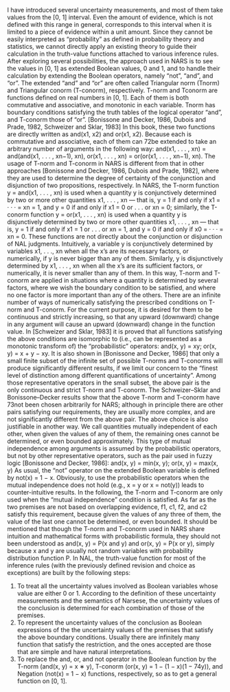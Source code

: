 I have introduced several uncertainty measurements, and most of them
take values from the [0, 1] interval. Even the amount of evidence, which
is not defined with this range in general, corresponds to this interval when
it is limited to a piece of evidence within a unit amount. Since they cannot be easily interpreted as “probability” as defined in probability theory
and statistics, we cannot directly apply an existing theory to guide their
calculation in the truth-value functions attached to various inference rules.
After exploring several possibilities, the approach used in NARS is to
see the values in [0, 1] as extended Boolean values, 0 and 1, and to handle
their calculation by extending the Boolean operators, namely “not”, “and”,
and “or”.
The extended “and” and “or” are often called Triangular norm (Tnorm) and Triangular conorm (T-conorm), respectively. T-norm and Tconorm are functions defined on real numbers in [0, 1]. Each of them is
both commutative and associative, and monotonic in each variable. Tnorm has boundary conditions satisfying the truth tables of the logical
operator “and”, and T-conorm those of “or”. [Bonissone and Decker, 1986,
Dubois and Prade, 1982, Schweizer and Sklar, 1983]
In this book, these two functions are directly written as and(x1, x2) and
or(x1, x2). Because each is commutative and associative, each of them can
72be extended to take an arbitrary number of arguments in the following way:
and(x1, . . . , xn) = and(and(x1, . . . , xn−1), xn),
or(x1, . . . , xn) = or(or(x1, . . . , xn−1), xn).
The usage of T-norm and T-conorm in NARS is different from that in
other approaches [Bonissone and Decker, 1986, Dubois and Prade, 1982],
where they are used to determine the degree of certainty of the conjunction
and disjunction of two propositions, respectively. In NARS, the T-norm
function y = and(x1, . . . , xn) is used when a quantity y is conjunctively
determined by two or more other quantities x1, . . . , xn — that is, y = 1 if
and only if x1 = · · · = xn = 1, and y = 0 if and only if x1 = 0 or . . . or
xn = 0; similarly, the T-conorm function y = or(x1, . . . , xn) is used when
a quantity y is disjunctively determined by two or more other quantities
x1, . . . , xn — that is, y = 1 if and only if x1 = 1 or . . . or xn = 1, and y = 0
if and only if x0 = · · · = xn = 0. These functions are not directly about
the conjunction or disjunction of NAL judgments.
Intuitively, a variable y is conjunctively determined by variables x1,
. . ., xn when all the x’s are its necessary factors, or numerically, if y is
never bigger than any of them. Similarly, y is disjunctively determined
by x1, . . . , xn when all the x’s are its sufficient factors, or numerically, it
is never smaller than any of them. In this way, T-norm and T-conorm
are applied in situations where a quantity is determined by several factors,
where we wish the boundary condition to be satisfied, and where no one
factor is more important than any of the others.
There are an infinite number of ways of numerically satisfying the prescribed conditions on T-norm and T-conorm. For the current purpose, it
is desired for them to be continuous and strictly increasing, so that any
upward (downward) change in any argument will cause an upward (downward) change in the function value. In [Schweizer and Sklar, 1983] it is
proved that all functions satisfying the above conditions are isomorphic to
(i.e., can be represented as a monotonic transform of) the “probabilistic”
operators:
and(x, y) = xy; or(x, y) = x + y − xy.
It is also shown in [Bonissone and Decker, 1986] that only a small finite
subset of the infinite set of possible T-norms and T-conorms will produce
significantly different results, if we limit our concern to the “finest level of
distinction among different quantifications of uncertainty”. Among those
representative operators in the small subset, the above pair is the only
continuous and strict T-norm and T-conorm. The Schweizer–Sklar and
Bonissone–Decker results show that the above T-norm and T-conorm have
73not been chosen arbitrarily for NARS; although in principle there are other
pairs satisfying our requirements, they are usually more complex, and are
not significantly different from the above pair.
The above choice is also justifiable in another way. We call quantities
mutually independent of each other, when given the values of any of them,
the remaining ones cannot be determined, or even bounded approximately.
This type of mutual independence among arguments is assumed by the
probabilistic operators, but not by other representative operators, such as
the pair used in fuzzy logic [Bonissone and Decker, 1986]:
and(x, y) = min(x, y); or(x, y) = max(x, y)
As usual, the “not” operator on the extended Boolean variable is defined
by not(x) = 1 − x.
Obviously, to use the probabilistic operators when the mutual independence does not hold (e.g., x = y or x = not(y)) leads to counter-intuitive
results. In the following, the T-norm and T-conorm are only used when the
“mutual independence” condition is satisfied. As far as the two premises
are not based on overlapping evidence, f1, c1, f2, and c2 satisfy this requirement, because given the values of any three of them, the value of the
last one cannot be determined, or even bounded.
It should be mentioned that though the T-norm and T-conorm used in
NARS share intuition and mathematical forms with probabilistic formula,
they should not been understood as and(x, y) = P(x and y) and or(x, y) =
P(x or y), simply because x and y are usually not random variables with
probability distribution function P.
In NAL, the truth-value function for most of the inference rules (with
the previously defined revision and choice as exceptions) are built by the
following steps:
1. To treat all the uncertainty values involved as Boolean variables whose
value are either 0 or 1. According to the definition of these uncertainty
measurements and the semantics of Narsese, the uncertainty values
of the conclusion is determined for each combination of those of the
premises.
2. To represent the uncertainty values of the conclusion as Boolean expressions of the the uncertainty values of the premises that satisfy the
above boundary conditions. Usually there are infinitely many function that satisfy the restriction, and the ones accepted are those that
are simple and have natural interpretations.
3. To replace the and, or, and not operator in the Boolean function by
the T-norm (and(x, y) = x ∗ y), T-conorm (or(x, y) = 1 − (1 − x)(1 −
74y)), and Negation (not(x) = 1 − x) functions, respectively, so as to
get a general function on [0, 1].